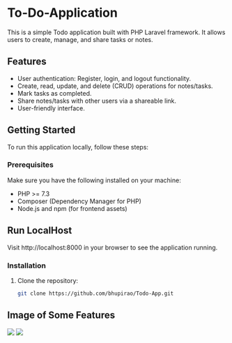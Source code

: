 # To-Do-Application

This is a simple Todo application built with PHP Laravel framework. It allows users to create, manage, and share tasks or notes.

## Features

- User authentication: Register, login, and logout functionality.
- Create, read, update, and delete (CRUD) operations for notes/tasks.
- Mark tasks as completed.
- Share notes/tasks with other users via a shareable link.
- User-friendly interface.

## Getting Started

To run this application locally, follow these steps:

### Prerequisites

Make sure you have the following installed on your machine:

- PHP >= 7.3
- Composer (Dependency Manager for PHP)
- Node.js and npm (for frontend assets)

## Run LocalHost
Visit http://localhost:8000 in your browser to see the application running.

### Installation

1. Clone the repository:

   ```bash
   git clone https://github.com/bhupirao/Todo-App.git

## Image of Some Features 
<img src="CreateTask.png">
<img src="ShowAllTask.png">
